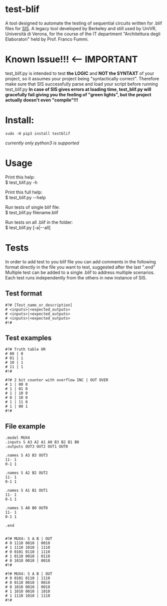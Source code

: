 # test-blif
A tool designed to automate the testing of sequential circuits written for .blif files for [SIS](https://ptolemy.berkeley.edu/projects/embedded/pubs/downloads/sis/index.htm).
A legacy tool developed by Berkeley and still used by UniVR, Università di Verona, for the course of the IT department "Architettura degli Elaboratori" held by Prof. Franco Fummi.

# Known Issue!!! <-- IMPORTANT

test_blif.py is intended to test **the LOGIC** and **NOT the SYNTAXT** of your project, so it assumes your project being "syntactically correct". 
Therefore make sure that SIS successfully parse and load your script before running test_blif.py
**In case of SIS gives errors at loading time, test_blif.py will gracefully fail giving you the feeling of "green lights", but the project actually doesn't even "compile"!!!**

# Install:

    sudo -H pip3 install testblif

*currently only python3 is supported*

# Usage

Print this help:  
$ test_blif.py -h

Print this full help:  
$ test_blif.py --help

Run tests of single blif file:  
$ test_blif.py filename.blif

Run tests on all .blif in the folder:  
$ test_blif.py [-a|--all]


# Tests

In order to add test to you blif file you can add comments in the following format directly in the file you want to test, suggested after the last ".end"
Multiple test can be added to a single .blif to address multiple scenarios. Each test runs independently from the others in new instance of SIS.

## Test format

    #?# [Test_name_or_description]
    # <inputs>|<expected_outputs>
    # <inputs>|<expected_outputs>
    # <inputs>|<expected_outputs>
    #!#

## Test examples

    #?# Truth table OR
    # 00 | 0
    # 01 | 1
    # 10 | 1
    # 11 | 1
    #!#

    #?# 2 bit counter with overflow INC | OUT OVER
    # 1 | 00 0
    # 1 | 01 0
    # 1 | 10 0
    # 0 | 10 0
    # 1 | 11 0
    # 1 | 00 1
    #!#

## File example

    .model MUX4
    .inputs S A3 A2 A1 A0 B3 B2 B1 B0
    .outputs OUT3 OUT2 OUT1 OUT0

    .names S A3 B3 OUT3
    11- 1
    0-1 1

    .names S A2 B2 OUT2
    11- 1
    0-1 1

    .names S A1 B1 OUT1
    11- 1
    0-1 1

    .names S A0 B0 OUT0
    11- 1
    0-1 1

    .end


    #?# MUX4: S A B | OUT
    # 0 1110 0010 | 0010
    # 1 1110 1010 | 1110
    # 0 0101 0110 | 1110
    # 1 0110 0010 | 0110
    # 0 1010 0010 | 0010
    #!#

    #?# MUX4: S A B | OUT
    # 0 0101 0110 | 1110
    # 0 0110 0010 | 0010
    # 0 1010 0010 | 0010
    # 1 1010 0010 | 1010
    # 1 1110 1010 | 1110
    #!#
    
    
